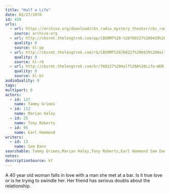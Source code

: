```yaml
---
title: "Half a Life"
date: 02/27/1976
id: 439
urls: 
  - url: https://archive.org/download/cbs_radio_mystery_theater/cbs_radio_mystery_theater-0401-0450.zip/cbs_radio_mystery_theater-0401-0450%2Fcbsrmt_0439_half_a_life.mp3
    source: archive-org
  - url: http://cbsrmt.thelongtrek.com/pp/CBSRMT%20-%20760227%200439%20Half%20a%20Life_pp.mp3
    quality: 0
    source: kl-pp
  - url: http://cbsrmt.thelongtrek.com/rb/CBSRMT%20760227%200439%20Half%20A%20Life_wuwm%20recorded%207_18_76.mp3
    quality: 0
    source: kl-rb
  - url: http://cbsrmt.thelongtrek.com/br/760227%20Half%20A%20Life-WOR.mp3
    quality: 0
    source: kl-br
audioQuality: 0
tags: 
multipart: 0
actors:  
  - id: 127
    name: Tammy Grimes  
  - id: 112
    name: Marian Haley  
  - id: 25
    name: Tony Roberts  
  - id: 95
    name: Earl Hammond
writers:  
  - id: 13
    name: Sam Dann
searchable: Tammy Grimes,Marian Haley,Tony Roberts,Earl Hammond Sam Dann
notes: 
descriptionSource: kf
---
```

A 40 year old woman falls in love with a man she met at a bar. Is it true love or is he trying to swindle her. Her friend has serious doubts about the relationship.
